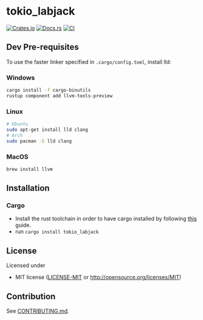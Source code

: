 # tokio_labjack

[![Crates.io](https://img.shields.io/crates/v/tokio_labjack.svg)](https://crates.io/crates/tokio_labjack)
[![Docs.rs](https://docs.rs/tokio_labjack/badge.svg)](https://docs.rs/tokio_labjack)
[![CI](https://github.com/nschrading/tokio_labjack/workflows/CI/badge.svg)](https://github.com/nschrading/tokio_labjack/actions)

## Dev Pre-requisites

To use the faster linker specified in `.cargo/config.toml`, install lld:

### Windows

```bash
cargo install -f cargo-binutils
rustup component add llvm-tools-preview
```

### Linux

```bash
# Ubuntu
sudo apt-get install lld clang
# Arch
sudo pacman -S lld clang
```

### MacOS

```bash
brew install llvm
```

## Installation

### Cargo

* Install the rust toolchain in order to have cargo installed by following
  [this](https://www.rust-lang.org/tools/install) guide.
* run `cargo install tokio_labjack`

## License

Licensed under

 * MIT license
   ([LICENSE-MIT](LICENSE-MIT) or http://opensource.org/licenses/MIT)

## Contribution

See [CONTRIBUTING.md](CONTRIBUTING.md).
